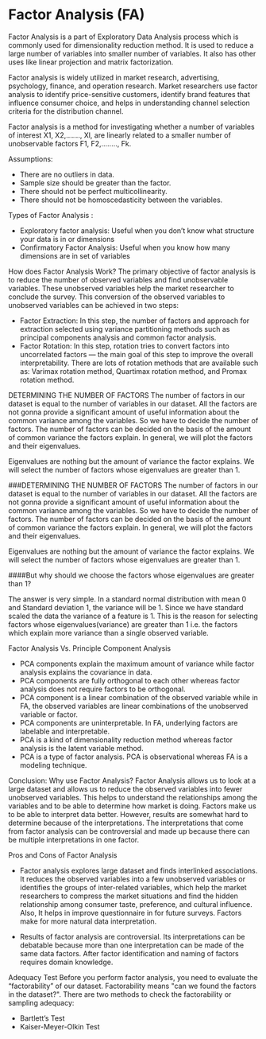 <h1>Factor Analysis (FA)</h1>

Factor Analysis is a part of Exploratory Data Analysis process which is commonly used for dimensionality reduction method.
It is used to reduce a large number of variables into smaller number of variables.
It also has other uses like linear projection and matrix factorization.


Factor analysis is widely utilized in market research, advertising, psychology, finance, and operation research.
Market researchers use factor analysis to identify price-sensitive customers,
identify brand features that influence consumer choice, 
and helps in understanding channel selection criteria for the distribution channel.



Factor analysis is a method for investigating whether a number of variables of interest X1, X2,……., Xl, 
are linearly related to a smaller number of unobservable factors F1, F2,..……, Fk.



Assumptions:
- There are no outliers in data.
- Sample size should be greater than the factor.
- There should not be perfect multicollinearity.
- There should not be homoscedasticity between the variables.



Types of Factor Analysis :
- Exploratory factor analysis: Useful when you don’t know what structure your data is in or dimensions
- Confirmatory Factor Analysis: Useful when you know how many dimensions are in set of variables


How does Factor Analysis Work?
The primary objective of factor analysis is to reduce the number of observed variables and find unobservable variables.
These unobserved variables help the market researcher to conclude the survey. 
This conversion of the observed variables to unobserved variables can be achieved in two steps:

- Factor Extraction: In this step, the number of factors and approach for extraction selected using variance partitioning methods such as principal components analysis and common factor analysis.
- Factor Rotation: In this step, rotation tries to convert factors into uncorrelated factors — the main goal of this step to improve the overall interpretability. There are lots of rotation methods that are available such as: Varimax rotation method, Quartimax rotation method, and Promax rotation method.


DETERMINING THE NUMBER OF FACTORS
The number of factors in our dataset is equal to the number of variables in our dataset.
 All the factors are not gonna provide a significant amount of useful information about the common variance among the variables.
  So we have to decide the number of factors.
  The number of factors can be decided on the basis of the amount of common variance the factors explain. 
  In general, we will plot the factors and their eigenvalues.

Eigenvalues are nothing but the amount of variance the factor explains.
 We will select the number of factors whose eigenvalues are greater than 1.


 

 
 ###DETERMINING THE NUMBER OF FACTORS
 The number of factors in our dataset is equal to the number of variables in our dataset. All the factors are not gonna provide a significant amount of useful information about the common variance among the variables. So we have to decide the number of factors. The number of factors can be decided on the basis of the amount of common variance the factors explain. In general, we will plot the factors and their eigenvalues.
 
 Eigenvalues are nothing but the amount of variance the factor explains. We will select the number of factors whose eigenvalues are greater than 1.
 
 ####But why should we choose the factors whose eigenvalues are greater than 1?
 
 The answer is very simple. In a standard normal distribution with mean 0 and Standard deviation 1, 
 the variance will be 1. Since we have standard scaled the data the variance of a feature is 1. 
 This is the reason for selecting factors whose eigenvalues(variance) are greater than 1 i.e. 
 the factors which explain more variance than a single observed variable.

 


Factor Analysis Vs. Principle Component Analysis
- PCA components explain the maximum amount of variance while factor analysis explains the covariance in data.
- PCA components are fully orthogonal to each other whereas factor analysis does not require factors to be orthogonal.
- PCA component is a linear combination of the observed variable while in FA, the observed variables are linear combinations of the unobserved variable or factor.
- PCA components are uninterpretable. In FA, underlying factors are labelable and interpretable.
- PCA is a kind of dimensionality reduction method whereas factor analysis is the latent variable method.
- PCA is a type of factor analysis. PCA is observational whereas FA is a modeling technique.


Conclusion: Why use Factor Analysis?
Factor Analysis allows us to look at a large dataset and allows us to reduce the observed variables into fewer unobserved variables.
This helps to understand the relationships among the variables and to be able to determine how market is doing.
 Factors make us to be able to interpret data better. However, results are somewhat hard to determine because of the interpretations. 
 The interpretations that come from factor analysis can be controversial and made up because there can be multiple interpretations in one factor.


 Pros and Cons of Factor Analysis
 - Factor analysis explores large dataset and finds interlinked associations.
 It reduces the observed variables into a few unobserved variables or identifies the groups of inter-related variables, 
 which help the market researchers to compress the market situations and find the hidden relationship among consumer taste, 
 preference, and cultural influence. 
 Also, It helps in improve questionnaire in for future surveys. Factors make for more natural data interpretation.
 
- Results of factor analysis are controversial. Its interpretations can be debatable because more than one interpretation can be made of the same data factors.
  After factor identification and naming of factors requires domain knowledge.

Adequacy Test
Before you perform factor analysis, you need to evaluate the “factorability” of our dataset. Factorability means "can we found the factors in the dataset?". There are two methods to check the factorability or sampling adequacy:

- Bartlett’s Test
- Kaiser-Meyer-Olkin Test

